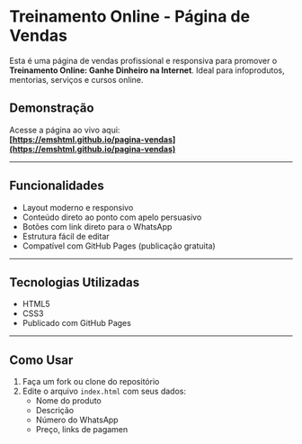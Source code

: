 # Treinamento Online - Página de Vendas

Esta é uma página de vendas profissional e responsiva para promover o **Treinamento Online: Ganhe Dinheiro na Internet**. Ideal para infoprodutos, mentorias, serviços e cursos online.

## Demonstração

Acesse a página ao vivo aqui:  
**[https://emshtml.github.io/pagina-vendas](https://emshtml.github.io/pagina-vendas)**

---

## Funcionalidades

- Layout moderno e responsivo
- Conteúdo direto ao ponto com apelo persuasivo
- Botões com link direto para o WhatsApp
- Estrutura fácil de editar
- Compatível com GitHub Pages (publicação gratuita)

---

## Tecnologias Utilizadas

- HTML5
- CSS3
- Publicado com GitHub Pages

---

## Como Usar

1. Faça um fork ou clone do repositório
2. Edite o arquivo `index.html` com seus dados:
   - Nome do produto
   - Descrição
   - Número do WhatsApp
   - Preço, links de pagamen
